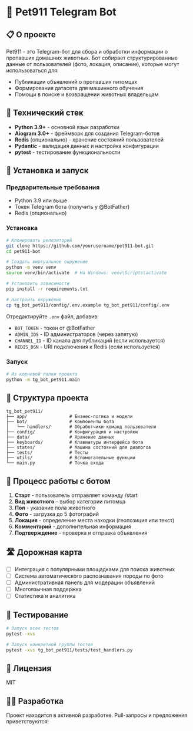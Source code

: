 # 🐾 Pet911 Telegram Bot

## 📋 О проекте

Pet911 - это Telegram-бот для сбора и обработки информации о пропавших домашних животных. Бот собирает структурированные данные от пользователей (фото, локация, описание), которые могут использоваться для:

- Публикации объявлений о пропавших питомцах
- Формирования датасета для машинного обучения
- Помощи в поиске и возвращении животных владельцам

## 🔧 Технический стек

- **Python 3.9+** - основной язык разработки
- **Aiogram 3.0+** - фреймворк для создания Telegram-ботов
- **Redis** (опционально) - хранение состояний пользователей
- **Pydantic** - валидация данных и настройка конфигурации
- **pytest** - тестирование функциональности

## 🚀 Установка и запуск

### Предварительные требования
- Python 3.9 или выше
- Токен Telegram бота (получить у @BotFather)
- Redis (опционально)

### Установка

```bash
# Клонировать репозиторий
git clone https://github.com/yourusername/pet911-bot.git
cd pet911-bot

# Создать виртуальное окружение
python -m venv venv
source venv/bin/activate  # На Windows: venv\Scripts\activate

# Установить зависимости
pip install -r requirements.txt

# Настроить окружение
cp tg_bot_pet911/config/.env.example tg_bot_pet911/config/.env
```

Отредактируйте `.env` файл, добавив:
- `BOT_TOKEN` - токен от @BotFather
- `ADMIN_IDS` - ID администраторов (через запятую)
- `CHANNEL_ID` - ID канала для публикаций (если используется)
- `REDIS_DSN` - URI подключения к Redis (если используется)

### Запуск

```bash
# Из корневой папки проекта
python -m tg_bot_pet911.main
```

## 💼 Структура проекта

```
tg_bot_pet911/
├── app/                # Бизнес-логика и модели
├── bot/                # Компоненты бота
│   └── handlers/       # Обработчики команд пользователя
├── config/             # Конфигурация и настройки
├── data/               # Хранение данных
├── keyboards/          # Клавиатуры интерфейса бота
├── states/             # Машина состояний для диалогов
├── tests/              # Тесты
├── utils/              # Вспомогательные функции
└── main.py             # Точка входа
```

## 🔄 Процесс работы с ботом

1. **Старт** - пользователь отправляет команду /start
2. **Вид животного** - выбор категории питомца
3. **Пол** - указание пола животного
4. **Фото** - загрузка до 5 фотографий
5. **Локация** - определение места находки (геопозиция или текст)
6. **Комментарий** - дополнительная информация
7. **Подтверждение** - проверка и отправка объявления

## 🛣️ Дорожная карта

- [ ] Интеграция с популярными площадками для поиска животных
- [ ] Система автоматического распознавания породы по фото
- [ ] Административная панель для модерации объявлений
- [ ] Многоязычная поддержка
- [ ] Статистика и аналитика

## 🧪 Тестирование

```bash
# Запуск всех тестов
pytest -xvs

# Запуск конкретной группы тестов
pytest -xvs tg_bot_pet911/tests/test_handlers.py
```

## 📄 Лицензия

MIT

## 👨‍💻 Разработка

Проект находится в активной разработке. Pull-запросы и предложения приветствуются! 